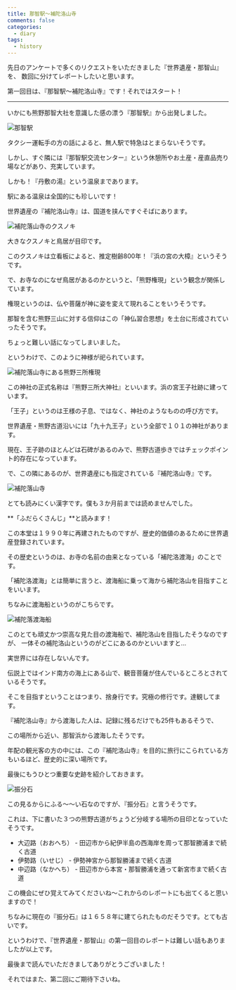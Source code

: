 ```yaml
---
title: 那智駅～補陀洛山寺
comments: false
categories:
  - diary
tags:
  - history
---
```


先日のアンケートで多くのリクエストをいただきました『世界遺産・那智山』を、
数回に分けてレポートしたいと思います。

第一回目は、『那智駅～補陀洛山寺』です！それではスタート！

---

いかにも熊野那智大社を意識した感の漂う『那智駅』から出発しました。

![那智駅][1]

タクシー運転手の方の話によると、無人駅で特急はとまらないそうです。

しかし、すぐ隣には『那智駅交流センター』という休憩所やお土産・産直品売り場などがあり、充実しています。

しかも！『丹敷の湯』という温泉まであります。

駅にある温泉は全国的にも珍しいです！

世界遺産の『補陀洛山寺』は、国道を挟んですぐそばにあります。

![補陀落山寺のクスノキ][2]

大きなクスノキと鳥居が目印です。

このクスノキは立看板によると、推定樹齢800年！『浜の宮の大樟』というそうです。

で、お寺なのになぜ鳥居があるのかというと、「熊野権現」という観念が関係しています。

権現というのは、仏や菩薩が神に姿を変えて現れることをいうそうです。

那智を含む熊野三山に対する信仰はこの「神仏習合思想」を土台に形成されていったそうです。

ちょっと難しい話になってしまいました。

というわけで、このように神様が祀られています。

![補陀落山寺にある熊野三所権現][3]

この神社の正式名称は『熊野三所大神社』といいます。浜の宮王子社跡に建っています。

「王子」というのは王様の子息、ではなく、神社のようなものの呼び方です。

世界遺産・熊野古道沿いには「九十九王子」という全部で１０１の神社があります。

現在、王子跡のほとんどは石碑があるのみで、熊野古道歩きではチェックポイント的存在になっています。

で、この隣にあるのが、世界遺産にも指定されている『補陀洛山寺』です。

![補陀落山寺][4]

とても読みにくい漢字です。僕も３か月前までは読めませんでした。

**「ふだらくさんじ」**と読みます！

この本堂は１９９０年に再建されたものですが、歴史的価値のあるために世界遺産登録されています。

その歴史というのは、お寺の名前の由来となっている「補陀洛渡海」のことです。

「補陀洛渡海」とは簡単に言うと、渡海船に乗って海から補陀洛山を目指すことをいいます。

ちなみに渡海船というのがこちらです。

![補陀落渡海船][5]

このとても頑丈かつ崇高な見た目の渡海船で、補陀洛山を目指したそうなのですが、
一体その補陀洛山というのがどこにあるのかといいますと…

実世界には存在しないんです。

伝説上ではインド南方の海上にある山で、観音菩薩が住んでいるところとされているそうです。

そこを目指すということはつまり、捨身行です。究極の修行です。達観してます。

『補陀洛山寺』から渡海した人は、記録に残るだけでも25件もあるそうで、

この場所から近い、那智浜から渡海したそうです。

年配の観光客の方の中には、この『補陀洛山寺』を目的に旅行にこられている方もいるほど、歴史的に深い場所です。

最後にもうひとつ重要な史跡を紹介しておきます。

![振分石][6]

この見るからにふる～～い石なのですが、『振分石』と言うそうです。

これは、下に書いた３つの熊野古道がちょうど分岐する場所の目印となっていたそうです。

- 大辺路（おおへち） - 田辺市から紀伊半島の西海岸を周って那智勝浦まで続く古道
- 伊勢路（いせじ） - 伊勢神宮から那智勝浦まで続く古道
- 中辺路（なかへち） - 田辺市から本宮・那智勝浦を通って新宮市まで続く古道

この機会にぜひ覚えてみてくださいね～これからのレポートにも出てくると思いますので！

ちなみに現在の『振分石』は１６５８年に建てられたものだそうです。とても古いです。

というわけで、『世界遺産・那智山』の第一回目のレポートは難しい話もありましたが以上です。

最後まで読んでいただきましてありがとうございました！

それではまた、第二回にご期待下さいね。

[1]: /img/uploads/2009/11/nachi-sta-to-fudarakusan-temple-1.jpg
[2]: /img/uploads/2009/11/nachi-sta-to-fudarakusan-temple-2.jpg
[3]: /img/uploads/2009/11/nachi-sta-to-fudarakusan-temple-3.jpg
[4]: /img/uploads/2009/11/nachi-sta-to-fudarakusan-temple-4.jpg
[5]: /img/uploads/2009/11/nachi-sta-to-fudarakusan-temple-5.jpg
[6]: /img/uploads/2009/11/nachi-sta-to-fudarakusan-temple-6.jpg
